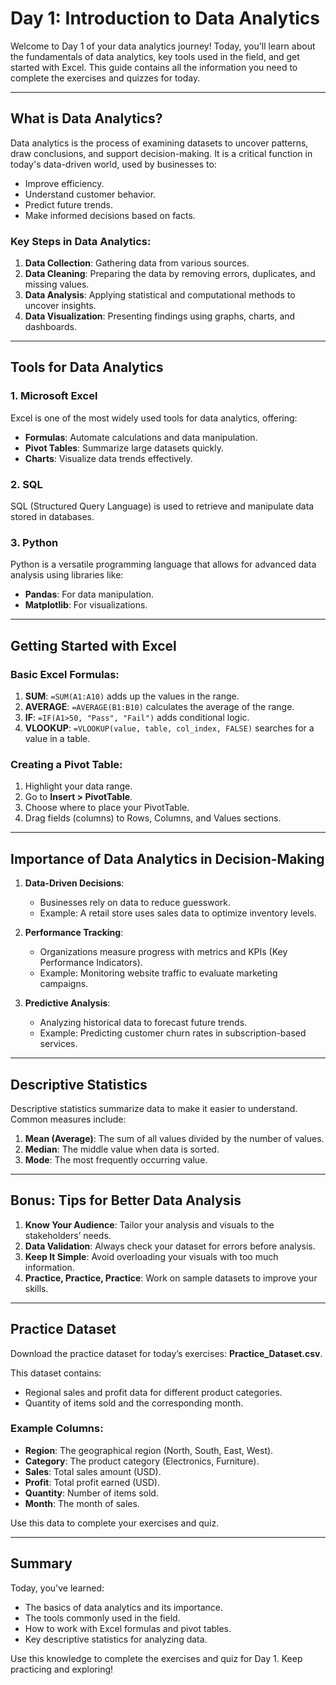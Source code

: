 # Day 1: Introduction to Data Analytics

Welcome to Day 1 of your data analytics journey! Today, you'll learn about the fundamentals of data analytics, key tools used in the field, and get started with Excel. This guide contains all the information you need to complete the exercises and quizzes for today.

---

## What is Data Analytics?

Data analytics is the process of examining datasets to uncover patterns, draw conclusions, and support decision-making. It is a critical function in today's data-driven world, used by businesses to:
- Improve efficiency.
- Understand customer behavior.
- Predict future trends.
- Make informed decisions based on facts.

### Key Steps in Data Analytics:
1. **Data Collection**: Gathering data from various sources.
2. **Data Cleaning**: Preparing the data by removing errors, duplicates, and missing values.
3. **Data Analysis**: Applying statistical and computational methods to uncover insights.
4. **Data Visualization**: Presenting findings using graphs, charts, and dashboards.

---

## Tools for Data Analytics

### 1. **Microsoft Excel**
Excel is one of the most widely used tools for data analytics, offering:
- **Formulas**: Automate calculations and data manipulation.
- **Pivot Tables**: Summarize large datasets quickly.
- **Charts**: Visualize data trends effectively.

### 2. **SQL**
SQL (Structured Query Language) is used to retrieve and manipulate data stored in databases.

### 3. **Python**
Python is a versatile programming language that allows for advanced data analysis using libraries like:
- **Pandas**: For data manipulation.
- **Matplotlib**: For visualizations.

---

## Getting Started with Excel

### Basic Excel Formulas:
1. **SUM**: `=SUM(A1:A10)` adds up the values in the range.
2. **AVERAGE**: `=AVERAGE(B1:B10)` calculates the average of the range.
3. **IF**: `=IF(A1>50, "Pass", "Fail")` adds conditional logic.
4. **VLOOKUP**: `=VLOOKUP(value, table, col_index, FALSE)` searches for a value in a table.

### Creating a Pivot Table:
1. Highlight your data range.
2. Go to **Insert > PivotTable**.
3. Choose where to place your PivotTable.
4. Drag fields (columns) to Rows, Columns, and Values sections.

---

## Importance of Data Analytics in Decision-Making

1. **Data-Driven Decisions**:
   - Businesses rely on data to reduce guesswork.
   - Example: A retail store uses sales data to optimize inventory levels.

2. **Performance Tracking**:
   - Organizations measure progress with metrics and KPIs (Key Performance Indicators).
   - Example: Monitoring website traffic to evaluate marketing campaigns.

3. **Predictive Analysis**:
   - Analyzing historical data to forecast future trends.
   - Example: Predicting customer churn rates in subscription-based services.

---

## Descriptive Statistics

Descriptive statistics summarize data to make it easier to understand. Common measures include:
1. **Mean (Average)**: The sum of all values divided by the number of values.
2. **Median**: The middle value when data is sorted.
3. **Mode**: The most frequently occurring value.

---

## Bonus: Tips for Better Data Analysis

1. **Know Your Audience**: Tailor your analysis and visuals to the stakeholders’ needs.
2. **Data Validation**: Always check your dataset for errors before analysis.
3. **Keep It Simple**: Avoid overloading your visuals with too much information.
4. **Practice, Practice, Practice**: Work on sample datasets to improve your skills.

---

## Practice Dataset

Download the practice dataset for today’s exercises: **Practice_Dataset.csv**.

This dataset contains:
- Regional sales and profit data for different product categories.
- Quantity of items sold and the corresponding month.

### Example Columns:
- **Region**: The geographical region (North, South, East, West).
- **Category**: The product category (Electronics, Furniture).
- **Sales**: Total sales amount (USD).
- **Profit**: Total profit earned (USD).
- **Quantity**: Number of items sold.
- **Month**: The month of sales.

Use this data to complete your exercises and quiz.

---

## Summary

Today, you've learned:
- The basics of data analytics and its importance.
- The tools commonly used in the field.
- How to work with Excel formulas and pivot tables.
- Key descriptive statistics for analyzing data.

Use this knowledge to complete the exercises and quiz for Day 1. Keep practicing and exploring!

